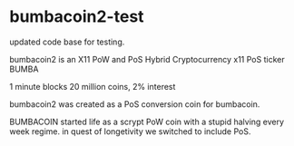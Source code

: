 # bumbacoin2-test
updated code base for testing.

bumbacoin2 is an X11 PoW and PoS Hybrid Cryptocurrency
x11 PoS
ticker BUMBA

1 minute blocks
20 million coins, 2% interest

bumbacoin2 was created as a PoS conversion coin for bumbacoin.

BUMBACOIN started life as a scrypt PoW coin with a stupid halving every week regime.
in quest of longetivity we switched to include PoS.





